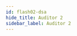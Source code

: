 ```yaml
---
id: flash02-dsa
hide_title: Auditor 2
sidebar_label: Auditor 2
---
```


<!-- Die Frage --> 

<p id="dsaFrage"></p>

<!-- Die Antworten -->

<table id="dsaTab1"></table> <!-- CheckBox und dann die Antworten anzeigen -->

<div id="dsaTab4"></div> <!-- Links zur jeweiligen Maske -->

<!-- Die Ausgaben -->

<div id="dsaTab3"></div> <!-- Die Ergebnisse anzeigen -->

<!-- Initialisierung -->

<p hidden><img src="/img/zur.png" width="20" onload="initDB(3)" /></p> 

<!-- Die Knöpfe -->

<div id="dsaTab2"><!-- Dann die Knöpfe Start, Prüfen, Zurück und Weiter -->
	<div hidden>
## LERNKARTEN Auditor 2 <br /><br />

###	<input type="button" class="knopf trans" id="blaKnopf" value="Prüfen"   onClick="dsa01(7)"/>   

###	<input type="button" class="knopf trans" id="oraKnopf" value="Weiter"   onClick="dsa01(9)"/>   

###	<input type="button" class="knopf trans" id="gruKnopf" value="Zurück"   onClick="dsa01(8)"/>   

###	<input type="button" class="knopf trans" id="rotKnopf" value="NeuStart" onClick="initDB(2)"/>   
	</div>
</div>



